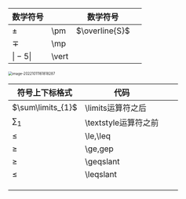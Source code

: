 | 数学符号       |       | 数学符号       |      |
| -------------- | ----- | -------------- | ---- |
| $\pm$          | \pm   | $\overline{S}$ |      |
| $\mp$          | \mp   |                |      |
| $\vert-5\vert$ | \vert |                |      |

<img src="C:\Users\wl\AppData\Roaming\Typora\typora-user-images\image-20221011161818287.png" alt="image-20221011161818287" style="zoom:50%;" />

| 符号上下标格式        | 代码                 |      |      |
| --------------------- | -------------------- | ---- | ---- |
| $\sum\limits_{1}$     | \limits运算符之后    |      |      |
| $\textstyle \sum_{1}$ | \textstyle运算符之前 |      |      |
| $\le$                 | \le,\leq             |      |      |
| $\ge$                 | \ge,gep              |      |      |
| $\geqslant$           | \geqslant            |      |      |
| $\leqslant$           | \leqslant            |      |      |
|                       |                      |      |      |
|                       |                      |      |      |
|                       |                      |      |      |

